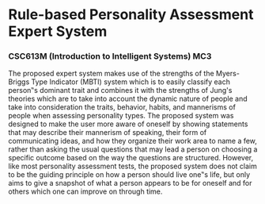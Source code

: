 # Rule-based Personality Assessment Expert System
### CSC613M (Introduction to Intelligent Systems) MC3

The proposed expert system makes use of the strengths of the Myers-Briggs Type Indicator (MBTI) system which is to easily classify each person‟s dominant trait and combines it with the strengths of Jung's theories which are to take into account the dynamic nature of people and take into consideration the traits, behavior, habits, and mannerisms of people when assessing personality types. The proposed system was designed to make the user more aware of oneself by showing statements that may describe their mannerism of speaking, their form of communicating ideas, and how they organize their work area to name a few, rather than asking the usual questions that may lead a person on choosing a specific outcome based on the way the questions are structured. However, like most personality assessment tests, the proposed system does not claim to be the guiding principle on how a person should live one‟s life, but only aims to give a snapshot of what a person appears to be for oneself and for others which one can improve on through time.

